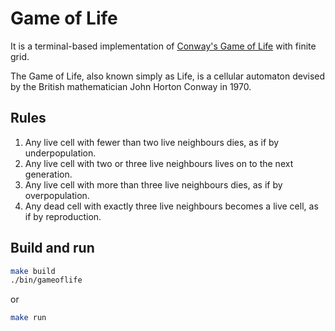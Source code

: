 # Game of Life

It is a terminal-based implementation of [Conway's Game of Life](https://en.wikipedia.org/wiki/Conway%27s_Game_of_Life)
with finite grid.

The Game of Life, also known simply as Life, is a cellular automaton devised by
the British mathematician John Horton Conway in 1970.

## Rules

1. Any live cell with fewer than two live neighbours dies, as if by underpopulation.
2. Any live cell with two or three live neighbours lives on to the next generation.
3. Any live cell with more than three live neighbours dies, as if by overpopulation.
4. Any dead cell with exactly three live neighbours becomes a live cell, as if by reproduction.

## Build and run

```bash
make build
./bin/gameoflife
```

or

```bash
make run
```

